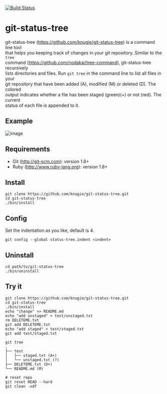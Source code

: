 [![Build Status](https://travis-ci.org/knugie/git-status-tree.png?branch=master)](https://travis-ci.org/knugie/git-status-tree)

# git-status-tree

git-status-tree (https://github.com/knugie/git-status-tree) is a command line tool  
that helps you keeping track of changes in your git repository. Similar to the `tree`  
command (https://github.com/nodakai/tree-command), git-status-tree recursively  
lists directories and files. Run `git tree` in the command line to list all files in your  
git repository that have been added (A), modified (M) or deleted (D). The colored  
output indicates whether a file has been staged (green)(+) or not (red). The current  
status of each file is appended to it.

## Example
![image](https://user-images.githubusercontent.com/1446195/134482902-57b38014-c417-4dda-946e-716f50c27d9e.png)

## Requirements
* Git (http://git-scm.com): version 1.8+
* Ruby (http://www.ruby-lang.org): version 1.8+

## Install
```
git clone https://github.com/knugie/git-status-tree.git
cd git-status-tree
./bin/install
```

## Config
Set the indentation as you like, default is 4.
```
git config --global status-tree.indent <indent>
```

## Uninstall
```
cd path/to/git-status-tree
./bin/uninstall
```

## Try it
```
git clone https://github.com/knugie/git-status-tree.git
cd git-status-tree
./bin/install
echo "change" >> README.md
echo "add unstaged" > test/unstaged.txt
rm DELETEME.txt
git add DELETEME.txt
echo "add staged" > test/staged.txt
git add test/staged.txt

git tree
.
├── test
│   ├── staged.txt (A+)
│   └── unstaged.txt (?)
├── DELETEME.txt (D+)
└── README.md (M)

# reset repo
git reset HEAD --hard
git clean -xdf
```

